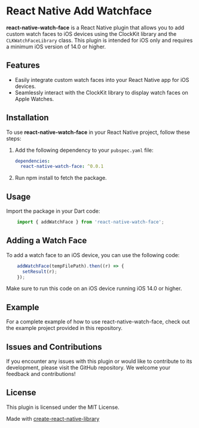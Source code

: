 # React Native Add Watchface

**react-native-watch-face** is a React Native plugin that allows you to add custom watch faces to iOS devices using the ClockKit library and the `CLKWatchFaceLibrary` class. This plugin is intended for iOS only and requires a minimum iOS version of 14.0 or higher.

## Features

- Easily integrate custom watch faces into your React Native app for iOS devices.
- Seamlessly interact with the ClockKit library to display watch faces on Apple Watches.

## Installation

To use **react-native-watch-face** in your React Native project, follow these steps:

1. Add the following dependency to your `pubspec.yaml` file:

   ```yaml
   dependencies:
     react-native-watch-face: ^0.0.1
   ```
2. Run npm install to fetch the package.

## Usage

Import the package in your Dart code:

```typescript
    import { addWatchFace } from 'react-native-watch-face';
```

## Adding a Watch Face
To add a watch face to an iOS device, you can use the following code:

```typescript
    addWatchFace(tempFilePath).then((r) => {
      setResult(r);
    });
```

Make sure to run this code on an iOS device running iOS 14.0 or higher.

## Example
For a complete example of how to use react-native-watch-face, check out the example project provided in this repository.

## Issues and Contributions
If you encounter any issues with this plugin or would like to contribute to its development, please visit the GitHub repository. We welcome your feedback and contributions!

## License
This plugin is licensed under the MIT License.

Made with [create-react-native-library](https://github.com/callstack/react-native-builder-bob)

